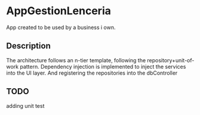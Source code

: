 # AppGestionLenceria
App created to be used by a business i own.

## Description
The architecture follows an n-tier template, following the repository+unit-of-work pattern.
Dependency injection is implemented to inject the services into the UI layer. And registering the repositories into the dbController

## TODO
adding unit test
